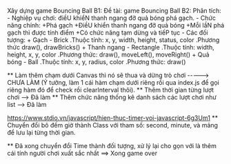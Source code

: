 Xây dựng game Bouncing Ball
B1: Đề tài: game Bouncing Ball
B2: Phân tích:
    - Nghiệp vụ chơi: điềU khiểN thanh ngang đỡ quả bóng phá gạch.
    - Chức năng chính: 
        +Phá gạch
        +ĐiềU khiển thanh ngang đỡ quả bóng
        +Mỗi lầN phá gạch thì được tính điểm
        +Có chức năng tạm dừng và tiếP tục
    - Các đối tượng:
        + Gạch - Brick
            .Thuộc tính: x, y, width, height, status, color
            .Phương thức draw(), drawBricks()
        + Thanh ngang - Rectangle
            .Thuộc tính: width, height, x, y, color
            .Phương thức: draw(), moveLeft(), moveRight()
        + Quả bóng - Ball 
            .Thuộc tính: x, y, radius, color
            .Phương thức: draw()

** Làm thêm chạm dưới Canvas thì nó sẽ thua và dừng trò chơi  -----> CHƯA LÀM
(Ý tưởng, làm 1 cái hàm chạm dưới riêng rồi qua index.js để gọi riêng hàm đó để check rồi clearInterval thôi).
** Thêm thời gian từng lượt chơi                              --> Đã làm
** Thêm chức năng thống kê danh sách các lượt chơi như list   --> Đã làm

https://www.stdio.vn/javascript/hien-thuc-timer-voi-javascript-6g3Um1
** Chuyển đổi bô đếm giờ thành Class với tham số: second, minute, và mảng để lưu lại từng thời gian.

** Đã xong chuyển đổi Time thành đối tượng, xử lý lại cho gọn với là thêm cái tính người chơi xuất sắc nhất ==> Xong game over